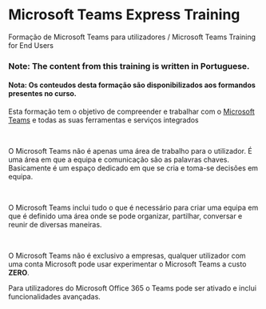 # Microsoft Teams Express Training
Formação de Microsoft Teams para utilizadores / Microsoft Teams Training for End Users

### Note: The content from this training is written in Portuguese.

#### Nota: Os conteudos desta formação são disponibilizados aos formandos presentes no curso.

Esta formação tem o objetivo de compreender e trabalhar com o [Microsoft Teams](https://products.office.com/pt-pt/microsoft-teams/group-chat-software) e todas as suas ferramentas e serviços integrados

<br />

O Microsoft Teams não é apenas uma área de trabalho para o utilizador. É uma área em que a equipa e comunicação são as palavras chaves. Basicamente é um espaço dedicado em que se cria e toma-se decisões em equipa.

<br />

O Microsoft Teams inclui tudo o que é necessário para criar uma equipa em que é definido uma área onde se pode organizar, partilhar, conversar e reunir de diversas maneiras.

<br />

O Microsoft Teams não é exclusivo a empresas, qualquer utilizador com uma conta Microsoft pode usar experimentar o Microsoft Teams a custo **ZERO**.

Para utilizadores do Microsoft Office 365 o Teams pode ser ativado e inclui funcionalidades avançadas.


